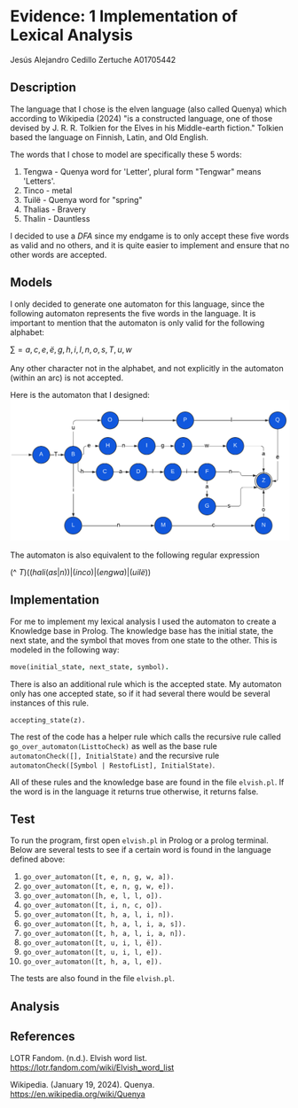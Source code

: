 # Evidence: 1 Implementation of Lexical Analysis
Jesús Alejandro Cedillo Zertuche A01705442

## Description
The language that I chose is the elven language (also called Quenya) which according to Wikipedia (2024) "is a constructed language, one of those devised by J. R. R. Tolkien for the Elves in his Middle-earth fiction." Tolkien based the language on Finnish, Latin, and Old English.

The words that I chose to model are specifically these 5 words: 
1. Tengwa - Quenya word for 'Letter', plural form "Tengwar" means 'Letters'.
2. Tinco - metal
3. Tuilë - Quenya word for "spring"
4. Thalias - Bravery
5. Thalin - Dauntless

I decided to use a *DFA* since my endgame is to only accept these five words as valid and no others, and it is quite easier to implement and ensure that no other words are accepted.

## Models
I only decided to generate one automaton for this language, since the following automaton represents the five words in the language. It is important to mention that the automaton is only valid for the following alphabet: 

$\sum_{} = {a, c, e, ë, g, h, i, l, n, o, s, T, u, w}$

Any other character not in the alphabet, and not explicitly in the automaton (within an arc) is not accepted.

Here is the automaton that I designed: 
![Automata Elvish](https://github.com/Jesus0204/automata/blob/main/Automata%20Elvish.png)

The automaton is also equivalent to the following regular expression

(^ $T)((hali (as|n))|(inco)|(engwa)|(uilë))$

## Implementation
For me to implement my lexical analysis I used the automaton to create a Knowledge base in Prolog. The knowledge base has the initial state, the next state, and the symbol that moves from one state to the other. This is modeled in the following way: 

```prolog
move(initial_state, next_state, symbol).
```

There is also an additional rule which is the accepted state. My automaton only has one accepted state, so if it had several there would be several instances of this rule. 

```
accepting_state(z).
```

The rest of the code has a helper rule which calls the recursive rule called ```go_over_automaton(ListtoCheck)``` as well as the base rule ```automatonCheck([], InitialState)``` and the recursive rule ```automatonCheck([Symbol | RestofList], InitialState)```.

All of these rules and the knowledge base are found in the file ```elvish.pl```. If the word is in the language it returns true otherwise, it returns false.

## Test
To run the program, first open ```elvish.pl``` in Prolog or a prolog terminal.  
Below are several tests to see if a certain word is found in the language defined above:
1. ```go_over_automaton([t, e, n, g, w, a]).```
2. ```go_over_automaton([t, e, n, g, w, e]).```
3. ```go_over_automaton([h, e, l, l, o]).```
4. ```go_over_automaton([t, i, n, c, o]).```
5. ```go_over_automaton([t, h, a, l, i, n]).```
6. ```go_over_automaton([t, h, a, l, i, a, s]).```
7. ```go_over_automaton([t, h, a, l, i, a, n]).```
8. ```go_over_automaton([t, u, i, l, ë]).```
9. ```go_over_automaton([t, u, i, l, e]).```
10. ```go_over_automaton([t, h, a, l, e]).```

The tests are also found in the file ```elvish.pl```.

## Analysis

## References
LOTR Fandom. (n.d.). Elvish word list. https://lotr.fandom.com/wiki/Elvish_word_list

Wikipedia. (January 19, 2024). Quenya. https://en.wikipedia.org/wiki/Quenya
